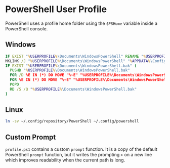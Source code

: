 # PowerShell User Profile

PowerShell uses a profile home folder using the `$PSHome` variable inside a
PowerShell console.

## Windows

``` bat
IF EXIST "%USERPROFILE%\Documents\WindowsPowerShell" RENAME "%USERPROFILE%\Documents\WindowsPowerShell" "WindowsPowerShell.bak"
MKLINK /J "%USERPROFILE%\Documents\WindowsPowerShell" "%APPDATA%\Configuration Repository\PowerShell"
IF EXIST "%USERPROFILE%\Documents\WindowsPowerShell.bak" (
  PUSHD "%USERPROFILE%\Documents\WindowsPowerShell.bak"
  FOR /D %E IN (*) DO MOVE "%~E" "%USERPROFILE%\Documents\WindowsPowerShell"
  FOR %E IN (*) DO MOVE "%~E" "%USERPROFILE%\Documents\WindowsPowerShell"
  POPD
  RD /S /Q "%USERPROFILE%\Documents\WindowsPowerShell.bak"
)
```

## Linux

``` sh
ln -sv ~/.config/repository/PowerShell ~/.config/powershell
```

## Custom Prompt

`profile.ps1` contains a custom `prompt` function. It is a copy of the default
PowerShell `prompt` function, but it writes the prompting `>` on a new line
which improves readability when the current path is long.
